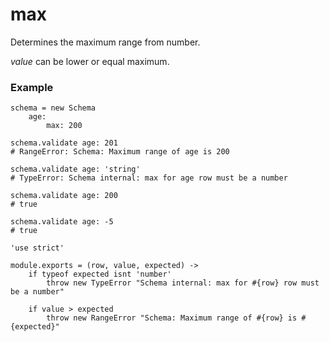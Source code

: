 max
===

Determines the maximum range from number.

*value* can be lower or equal maximum.

### Example
```
schema = new Schema
	age:
		max: 200

schema.validate age: 201
# RangeError: Schema: Maximum range of age is 200

schema.validate age: 'string'
# TypeError: Schema internal: max for age row must be a number

schema.validate age: 200
# true

schema.validate age: -5
# true
```

	'use strict'

	module.exports = (row, value, expected) ->
		if typeof expected isnt 'number'
			throw new TypeError "Schema internal: max for #{row} row must be a number"

		if value > expected
			throw new RangeError "Schema: Maximum range of #{row} is #{expected}"
